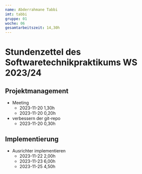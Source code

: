 ```yaml
---
name: Abderrahmane Tabbi
imt: tabbi
gruppe: 01
woche: 06
gesamtarbeitszeit: 14,30h
---
```


<!--
Jeder Eintrag stellt eine gesonderte Tätigkeit dar und ist als (Listen-)Stichpunkt unter der korrekten Kategorie einzuordnen.
Dieser ist mit dem Datum (im ISO Format) und der Dauer (in Stunden und Minuten) zu versehen (als sub-Listenstichpunkt).
Sollte sich die Arbeit an diesem Eintrag über mehrere Tage erstrecken, so können mehrere Unterpunkte genutzt werden.
Zum Beispiel:

## Dokumentation


Die Summe aller Stunden wird oben unter `gesamtarbeitszeit` im selben Format eingetragen (also z.B. 14,45h).

Die Datei wird wie folgt benannt: `stundenzettel_<woche (mit führender 0, falls einstellig>_<IMT Kürzel>.md`,
also zum Beispiel: `stundenzettel_01_maxm.md` oder `stundenzettel_10_maxm.md`.
-->

# Stundenzettel des Softwaretechnikpraktikums WS 2023/24

## Projektmanagement

- Meeting
  - 2023-11-20 1,30h
  - 2023-11-20 0,20h
- verbessern der git-repo
    - 2023-11-20 0,30h
## Implementierung
- Ausrichter implementieren
  - 2023-11-22 2,00h
  - 2023-11-23 6,00h
  - 2023-11-25 4,50h

